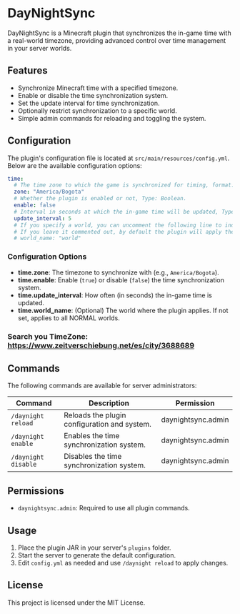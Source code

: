 # DayNightSync

DayNightSync is a Minecraft plugin that synchronizes the in-game time with a real-world timezone, providing advanced control over time management in your server worlds.

## Features
- Synchronize Minecraft time with a specified timezone.
- Enable or disable the time synchronization system.
- Set the update interval for time synchronization.
- Optionally restrict synchronization to a specific world.
- Simple admin commands for reloading and toggling the system.

## Configuration
The plugin's configuration file is located at `src/main/resources/config.yml`. Below are the available configuration options:

```yaml
time:
  # The time zone to which the game is synchronized for timing, format: Region/City, Type: String.
  zone: "America/Bogota"
  # Whether the plugin is enabled or not, Type: Boolean.
  enable: false
  # Interval in seconds at which the in-game time will be updated, Type: Integer, Valid: 1 or more.
  update_interval: 5
  # If you specify a world, you can uncomment the following line to indicate a world where only the plugin applies.
  # If you leave it commented out, by default the plugin will apply the time to all worlds with NORMAL format, Type: String
  # world_name: "world"
```

### Configuration Options
- **time.zone**: The timezone to synchronize with (e.g., `America/Bogota`).
- **time.enable**: Enable (`true`) or disable (`false`) the time synchronization system.
- **time.update_interval**: How often (in seconds) the in-game time is updated.
- **time.world_name**: (Optional) The world where the plugin applies. If not set, applies to all NORMAL worlds.

### Search you TimeZone: https://www.zeitverschiebung.net/es/city/3688689

## Commands
The following commands are available for server administrators:

| Command                | Description                                      | Permission              |
|------------------------|--------------------------------------------------|-------------------------|
| `/daynight reload`     | Reloads the plugin configuration and system.     | daynightsync.admin      |
| `/daynight enable`     | Enables the time synchronization system.         | daynightsync.admin      |
| `/daynight disable`    | Disables the time synchronization system.        | daynightsync.admin      |

## Permissions
- `daynightsync.admin`: Required to use all plugin commands.

## Usage
1. Place the plugin JAR in your server's `plugins` folder.
2. Start the server to generate the default configuration.
3. Edit `config.yml` as needed and use `/daynight reload` to apply changes.

## License
This project is licensed under the MIT License.

